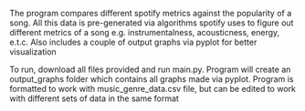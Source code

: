 The program compares different spotify metrics against the popularity of a song. All this data is pre-generated via algorithms spotify uses to figure out different metrics of a song e.g. instrumentalness, acousticness, energy, e.t.c.
Also includes a couple of output graphs via pyplot for better visualization

To run, download all files provided and run main.py. Program will create an output_graphs folder which contains all graphs made via pyplot. Program is formatted to work with music_genre_data.csv file, but can be edited to work with different sets of data in the same format